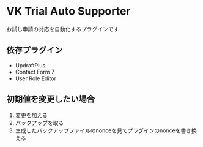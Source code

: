 # VK Trial Auto Supporter

お試し申請の対応を自動化するプラグインです

## 依存プラグイン

- UpdraftPlus
- Contact Form 7
- User Role Editor

## 初期値を変更したい場合
1. 変更を加える
2. バックアップを取る
3. 生成したバックアップファイルのnonceを見てプラグインのnonceを書き換える
